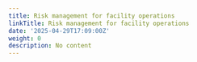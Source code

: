 ```yaml
---
title: Risk management for facility operations
linkTitle: Risk management for facility operations
date: '2025-04-29T17:09:00Z'
weight: 0
description: No content
---
```



